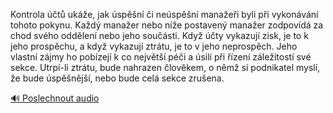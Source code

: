 
Kontrola účtů ukáže, jak úspěšní či neúspěšní manažeři byli při vykonávání tohoto pokynu. Každý manažer nebo níže postavený manažer zodpovídá za chod svého oddělení nebo jeho součásti. Když účty vykazují zisk, je to k jeho prospěchu, a když vykazují ztrátu, je to v jeho neprospěch. Jeho vlastní zájmy ho pobízejí k co největší péči a úsilí při řízení záležitostí své sekce. Utrpí-li ztrátu, bude nahrazen člověkem, o němž si podnikatel myslí, že bude úspěšnější, nebo bude celá sekce zrušena.

[🔊 Poslechnout audio](/data/7-paragraphs/audio/chapter_60/para_006-Kontrola-t-uke-jak-spn-i-nespn-mana.mp3)
